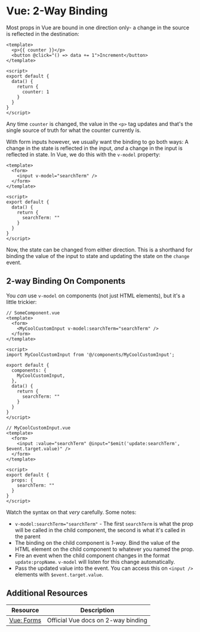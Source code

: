 # Vue: 2-Way Binding

Most props in Vue are bound in one direction only- a change in the source is reflected in the destination:

```vue
<template>
  <p>{{ counter }}</p>
  <button @click="() => data += 1">Increment</button>
</template>

<script>
export default {
  data() {
    return {
      counter: 1
    }
  }
}
</script>
```

Any time `counter` is changed, the value in the `<p>` tag updates and that's the single source of truth for what the counter currently is.

With form inputs however, we usually want the binding to go both ways: A change in the state is reflected in the input, *and* a change in the input is reflected in state. In Vue, we do this with the `v-model` property:

```vue
<template>
  <form>
    <input v-model="searchTerm" />
  </form>
</template>

<script>
export default {
  data() {
    return {
      searchTerm: ""
    }
  }
}
</script>
```

Now, the state can be changed from either direction. This is a shorthand for binding the value of the input to state and updating the state on the `change` event.

## 2-way Binding On Components

You *can* use `v-model` on components (not just HTML elements), but it's a little trickier:

```vue
// SomeComponent.vue
<template>
  <form>
    <MyCoolCustomInput v-model:searchTerm="searchTerm" />
  </form>
</template>

<script>
import MyCoolCustomInput from '@/components/MyCoolCustomInput';

export default {
  components: {
    MyCoolCustomInput,
  },
  data() {
    return {
      searchTerm: ""
    }
  }
}
</script>

// MyCoolCustomInput.vue
<template>
  <form>
    <input :value="searchTerm" @input="$emit('update:searchTerm', $event.target.value)" />
  </form>
</template>

<script>
export default {
  props: {
    searchTerm: ""
  }
}
</script>
```

Watch the syntax on that *very* carefully. Some notes:

* `v-model:searchTerm="searchTerm"` - The first `searchTerm` is what the prop will be called in the child component, the second is what it's called in the parent
* The binding on the child component is *1-way*. Bind the value of the HTML element on the child component to whatever you named the prop.
* Fire an event when the child component changes in the format `update:propName`. `v-model` will listen for this change automatically.
* Pass the updated value into the event. You can access this on `<input />` elements with `$event.target.value`.

## Additional Resources

| Resource | Description |
| --- | --- |
| [Vue: Forms](https://v3.vuejs.org/guide/forms.html) | Official Vue docs on 2-way binding |
